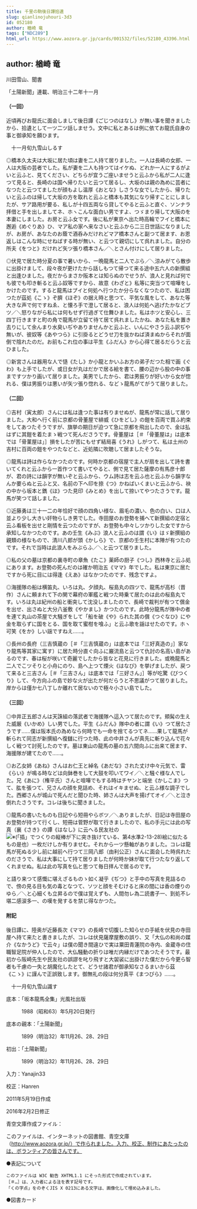 ```yaml
---
title: 千里の駒後日譚拾遺
slug: qianlinojuhouri-3d3
id: 052180
author: 楢崎 竜
tags: ["NDC289"]
html_url: https://www.aozora.gr.jp/cards/001532/files/52180_43396.html
---
```


## author: 楢崎 竜

川田雪山、聞書

「土陽新聞」連載、明治三十二年十一月



#### （一回）





近頃再びお龍氏に面会しまして後日譚《ごじつのはなし》が無い事を聞きましたから、拾遺として一ツ二ツ話しませう。文中に私とあるは例に依てお龍氏自身の事と御承知を願ひます。

　十一月旬九雪山しるす





◎橋本久太夫は大坂に居た頃は妻を二人持て居りました。一人は長崎の女郎、一人は大阪の芸者でした。私が妻を二人も持つてはイケぬ、どれか一人にするがよいと云ふと、見てください、どちらが宜うご座いませうと云ふから私が二人に逢つて見ると、長崎のは国へ帰りたいと云つて居るし、大坂のは親の為めに芸者になつたと云つてましたが顔もよし温厚《おとな》しさうな女でしたから、帰りたいと云ふのは帰して大坂の方を取れと云ふと橋本も其気になり帰すことにしましたが、サア路用が要る、私しが十四五両なら貸してやると云ふと直ぐ、ソンナラ拝借と手を出しましてネ、ホヽこんな面白い男ですよ、つゞまり帰して大阪のを本妻にしました。お房と云ふ女です。後に私が東京へ出た時高輪でフイと橋本に邂逅《めぐりあ》ひ、マア私の家へ来なさいと云ふから二三日世話になりましたが、お房が、あなたのお蔭で酒呑みだけれどマア橋本さんと副つて居ます、お恩返しはこんな時にせねばする時が無い、と云つて親切にして呉れました。自分の所夫《をつと》だけれど矢ツ張り橋本さん／＼とさん付けにして居りました。

◎伏見で居た時分夏の事で暑いから、一晩龍馬と二人でぶら／＼涼みがてら散歩に出掛けまして、段々夜が更けたから話しもつて帰つて来る途中五六人の新撰組と出逢ひました。夜だからまさか阪本とは知らぬのでせうが、浪人と見れば何でも彼でも叩き斬ると云ふ奴等ですから、故意《わざと》私等に突当つて喧嘩をしかけたのです。すると龍馬はプイと何処へ行つたか分らなくなつたので、私は困つたが茲処《こゝ》ぞ臍《ほぞ》の据え時と思つて、平気な風をして、あなた等大きな声で何ですねゑ、と懐ろ手で澄して居ると、浪人は何処へ逃げたかなどブツ／＼怒りながら私には何もせず行過ぎて仕舞ひました。私はホツと安心し、三四丁行きますと町の角で龍馬が立留て待て居て呉れましたかね、あなた私を置き去りにして余んまり水臭いぢやありませんかと云ふと、いんにやさう云ふ訳ぢや無いが、彼奴等《あやつら》に引掛るとどうせ刀を抜かねば済まぬからそれが面倒で陰れたのだ。お前もこれ位の事は平生《ふだん》から心得て居るだらうと云ひました。

◎新宮さんは器用な人で慥《たし》か小龍とかいふお方の弟子だつた相で画《ぐわ》も上手でしたが、或日女が丸はだかで居る絵を書て、腰の辺から股の中の事まですツかり画いて居りました。美男でしたから、君は男振りが好いから女が惚れる、僕は男振りは悪いが矢ツ張り惚れる、などゝ龍馬がてがうて居りました。



#### （二回）




◎吉村（寅太郎）さんには私は逢つた事は有りませぬが、龍馬が常に話して居りました。大和へ行く前に京都の骨董屋で緋威《ひをどし》の鎧を百両で買ふ約束をしてあつたそうですが、旗挙の期日が迫つて急に京都を飛出したので、金は払はずに其鎧を着たまゝ戦つて死んださうです。骨董屋は［＃「骨董屋は」は底本では「骨菫屋は」］損をしたが苦にもせず結局喜《うれ》しがつて、私は土州の吉村に百両の鎧をやつたなどと、近処隣に吹聴して居ましたそうな。

◎龍馬は詩は作らなかつたのです。何時か京都の宿屋で主人が扇を出して詩を書いてくれと云ふから一首作つて書いてやると、側で見て居た薩摩の有馬彦十郎が、君の詩には韻字が無いぞと云ふから、ウム詩は志を云ふ也と云ふから韻字なんか要らぬと云ふと又、名前の下へ印を捺《つ》かねばいくまいと云ふから、袂の中から坂本と鐫《ほ》つた見印《みとめ》を出して捺いてやつたさうです。龍馬が笑つて話しました。

◎近藤勇は三十一二の年恰好で顔の四角い様な、眉毛の濃い、色の白い、口は人並より少し大きい奸物らしき男でした。寺田屋のお登勢を捕へて新撰組の定宿と云ふ看板を出せと剛情を云つたのですが、お登勢も中々しツかりした女ですから承知しなかつたのです。あの壬生《みぶ》浪人と云ふのは謂《い》はゞ新撰組の親類の様なもので、清川八郎が頭《かしら》で、京都の壬生村に本陣が有つたのです。それで当時は此浪人をみぶらふ／＼と云つて居りました。

◎私の父の墓は京都の裏寺町の章魚《たこ》薬師の厨子《つし》西林寺と云ふ処にあります。お登勢の死んだのは確か明治五《ママ》年でした。私は東京に居たですから死に目には得逢《えあ》はなかつたのです、残念ですよ。

◎海援隊の船は横笛丸、いろは丸、夕顔丸、桜島丸の四ツで、龍馬が高杉（晋作）さんに頼まれて下の関で幕府の軍艦と戦つた時乗て居たのは此の桜島丸です。いろは丸は紀州の船と衝突して沈没しましたので、長崎で裁判が有つて償金を出せ、出さぬと大分八釜敷《やかまし》かつたのです。此時分龍馬が隊中の者を連て丸山の茶屋で大騒ぎをして「船を破《や》られた其の償《つぐなひ》にや金を取らずに国をとる、国を取て蜜柑を喰ふ」と云ふ歌を謡はせたのです。ホヽ可笑《をか》しい謡ですねえ……。

◎長州の長府（三吉慎蔵の［＃「三吉慎蔵の」は底本では「三好真造の」］家なり龍馬等其家に寓す）に居た時分直ぐ向ふに巌流島と云つて仇討の名高い島があるのです、春は桜が咲いて奇麗でしたから皆なと花見に行きました。或晩龍馬と二人でこツそりと小舟にのり、島へ上つて煙火《はなび》を挙げましたが、戻つて来ると三吉さん［＃「三吉さん」は底本では「三好さん」］等が吃驚《びつくり》して、今方向ふの島で妙な火が出たが何だらうと不思議がつて居りました。岸からは僅か七八丁しか離れて居ないので極々小さい島でした。



#### （三回）




◎中井正五郎さんは天誅組の落武者で海援隊へ這入つて居たのです。頬髯の生えた威厳《いかめ》しい男でした。平生《ふだん》隊中の者に謂《い》つて居たさうです……僕は阪本氏の為めなら何時でも一命を捨てるつてネ……果して龍馬が斬られて同志が新撰組へ復讎に行つた時、此の中井さんが真先に斬り込んで花々しく戦つて討死したのです。墓は東山の龍馬の墓の五六間向ふに出来て居ます、海援隊が建てたので……。

◎お乙女姉《あね》さんはお仁王と綽名《あだな》された丈け中々元気で、雷《らい》が鳴る時などは向鉢巻をして大鼓を叩いてワイ／＼と騒ぐ様な人でした。兄《あに》（権平氏）さんと喧嘩でもする時はチヤンと端坐《かしこま》つて、肱を張つて、兄さんの顔を見詰め、それはイキませぬ、と云ふ様な調子でした。西郷さんが城山で死んだと聞ひた時、姉さんは大声を揚げてオイ／＼と泣き倒れたさうです。コレは後ちに聞きました。

◎龍馬の書いたものも日記やら短冊やらボツ／＼ありましたが、日記は寺田屋のお登勢が持つて行くし、短冊は菅野が取て行きましたので、私の手元には此の写真（襄《さき》の譚《はなし》に云へる民友社の![※(「插」でつくりの縦棒が下に突き抜けている、第4水準2-13-28)](https://www.aozora.gr.jp/cards/001532/files/../../../gaiji/2-13/2-13-28.png)絵に似たるもの是也）一枚だけしか有りませむ。それから一ツ懸軸がありました。コレは龍馬が死ぬる少し前に越前へ行つて三岡八郎（由利公正）さんに面会した時呉れたのださうで、私は大事にして持て居りましたが何時か妹が取て行つたなり返してくれませぬ。私は此の写真を仏と思つて毎日拝んで居るのです。


と語り来つて感慨に堪えざるものゝ如く凝乎《ぢつ》と手中の写真を見詰るので、傍の見る目も気の毒となつて、ソツと顔をそむけると床の間には香の煙りのゆら／＼と心細くも立昇るので僕は覚えずも、人間勿レ為二読書子一、到処不レ堪二感涙多一、の嘆を発するを禁じ得なかつた。





#### 附記


後日譚に、陸奥が近藤長次《ママ》の長崎で切腹した知らせの手紙を伏見の寺田屋へ持て来たと書きましたが、コレは伏見薩摩屋敷の誤り、又「大仏の和尚の媒介《なかうど》で云々」は僕の聞き間違ひで実は粟田青蓮院の寺内、金蔵寺の住職智足院が仲人したので、大仏騒動の折りは唯だ内縁だけであつたそうです。最初から阪崎先生や民友社の誤謬を叱り飛すと大袈裟に出掛けた僕だから今更ら智者も千慮の一失と胡魔化したとて、どうせ諸君が御承知なさるまいから茲《こゝ》に謹んで正誤致します。御無礼の段は何分真平《まつぴら》……。

　十一月旬九雪山識す















底本：「坂本龍馬全集」光風社出版

　　　1988（昭和63）年5月20日発行

底本の親本：「土陽新聞」

　　　1899（明治32）年11月26、28、29日

初出：「土陽新聞」

　　　1899（明治32）年11月26、28、29日

入力：Yanajin33

校正：Hanren

2011年5月19日作成

2016年2月2日修正

青空文庫作成ファイル：

このファイルは、インターネットの図書館、青空文庫（http://www.aozora.gr.jp/）で作られました。入力、校正、制作にあたったのは、ボランティアの皆さんです。











●表記について


	このファイルは W3C 勧告 XHTML1.1 にそった形式で作成されています。
	［＃…］は、入力者による注を表す記号です。
	「くの字点」をのぞくJIS X 0213にある文字は、画像化して埋め込みました。







●図書カード